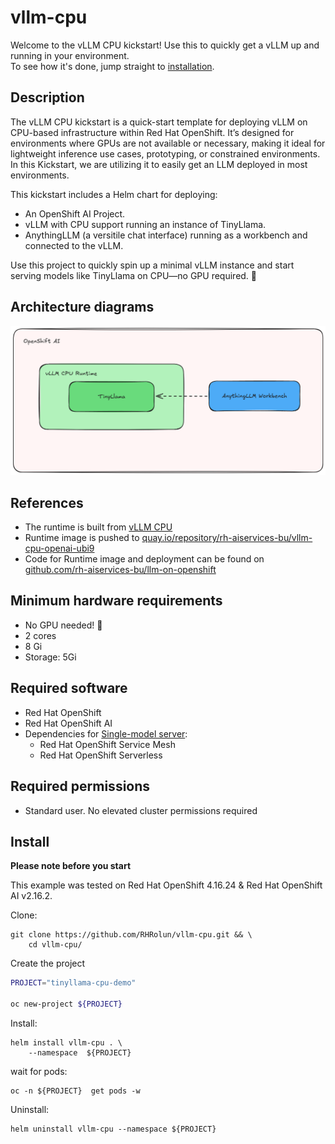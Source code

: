 # vllm-cpu

Welcome to the vLLM CPU kickstart!
Use this to quickly get a vLLM up and running in your environment.  
To see how it's done, jump straight to [installation](#install).

## Description 

The vLLM CPU kickstart is a quick-start template for deploying vLLM on CPU-based infrastructure within Red Hat OpenShift. It’s designed for environments where GPUs are not available or necessary, making it ideal for lightweight inference use cases, prototyping, or constrained environments.  
In this Kickstart, we are utilizing it to easily get an LLM deployed in most environments.

This kickstart includes a Helm chart for deploying:

- An OpenShift AI Project.
- vLLM with CPU support running an instance of TinyLlama.
- AnythingLLM (a versitile chat interface) running as a workbench and connected to the vLLM.

Use this project to quickly spin up a minimal vLLM instance and start serving models like TinyLlama on CPU—no GPU required. 🚀

## Architecture diagrams

![architecture.png](images/architecture.png)

## References 

- The runtime is built from [vLLM CPU](https://docs.vllm.ai/en/latest/getting_started/installation/cpu.html)
- Runtime image is pushed to [quay.io/repository/rh-aiservices-bu/vllm-cpu-openai-ubi9](https://quay.io/repository/rh-aiservices-bu/vllm-cpu-openai-ubi9)
- Code for Runtime image and deployment can be found on [github.com/rh-aiservices-bu/llm-on-openshift](https://github.com/rh-aiservices-bu/llm-on-openshift/tree/main/serving-runtimes/vllm_runtime)

## Minimum hardware requirements 

[Suggestions? deployment dependencies?]: #

- No GPU needed! 🤖
- 2 cores 
- 8 Gi 
- Storage: 5Gi 

## Required software  

- Red Hat OpenShift 
- Red Hat OpenShift AI 
- Dependencies for [Single-model server](https://docs.redhat.com/en/documentation/red_hat_openshift_ai_self-managed/2.16/html/installing_and_uninstalling_openshift_ai_self-managed/installing-the-single-model-serving-platform_component-install#configuring-automated-installation-of-kserve_component-install):
    - Red Hat OpenShift Service Mesh
    - Red Hat OpenShift Serverless

## Required permissions

- Standard user. No elevated cluster permissions required 

## Install

**Please note before you start**

This example was tested on Red Hat OpenShift 4.16.24 & Red Hat OpenShift AI v2.16.2.  

Clone:

```
git clone https://github.com/RHRolun/vllm-cpu.git && \
    cd vllm-cpu/  
```



Create the project

```bash
PROJECT="tinyllama-cpu-demo"

oc new-project ${PROJECT}
``` 

Install:

```
helm install vllm-cpu . \
    --namespace  ${PROJECT} 
```

wait for pods:

```
oc -n ${PROJECT}  get pods -w
```


Uninstall:
```
helm uninstall vllm-cpu --namespace ${PROJECT} 
```

